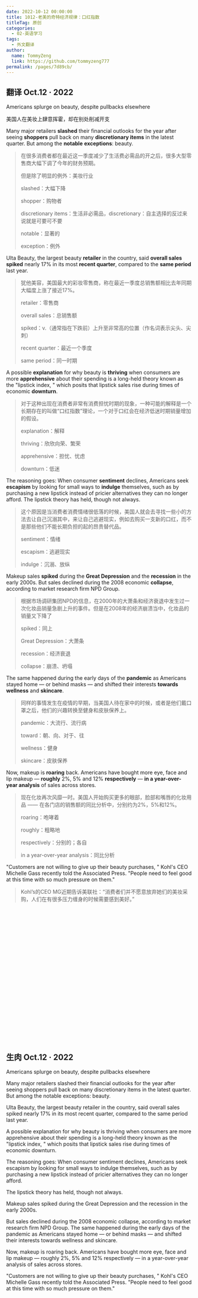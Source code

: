 ```yaml
---
date: 2022-10-12 00:00:00
title: 1012-老美的奇特经济规律：口红指数
titleTag: 原创
categories: 
  - 02-英语学习
tags: 
  - 外文翻译
author: 
  name: TommyZeng
  link: https://github.com/tommyzeng777
permalink: /pages/7d89cb/
---
```



## 翻译 Oct.12 · 2022
Americans splurge on beauty, despite pullbacks elsewhere

美国人在美妆上肆意挥霍，却在别处削减开支

Many major retailers **slashed** their financial outlooks for the year after seeing **shoppers** pull back on many **discretionary items** in the latest quarter. But among the **notable** **exceptions**: beauty.<!-- more -->

> 在很多消费者都在最近这一季度减少了生活费必需品的开之后，很多大型零售商大幅下调了今年的财务预期。
>
> 但是除了明显的例外：美妆行业
>
> slashed：大幅下降
>
> shopper：购物者
>
> discretionary items：生活非必需品，discretionary：自主选择的反过来说就是可要可不要
>
> notable：显著的
>
> exception：例外

Ulta Beauty, the largest beauty **retailer** in the country, said **overall sales** **spiked** nearly 17% in its most **recent quarter**, compared to the **same period** last year.

> 犹他美容，美国最大的彩妆零售商，称在最近一季度总销售额相比去年同期大幅度上涨了接近17%。
>
> retailer：零售商
>
> overall sales：总销售额
>
> spiked：v.（通常指在下跌前）上升至非常高的位置（作名词表示尖头、尖刺）
>
> recent quarter：最近一个季度
>
> same period：同一时期

A possible **explanation** for why beauty is **thriving** when consumers are more **apprehensive** about their spending is a long-held theory known as the "lipstick index, " which posits that lipstick sales rise during times of economic **downturn**.

> 对于这种出现在消费者非常有消费担忧时期的现象，一种可能的解释是一个长期存在的叫做“口红指数”理论，一个对于口红会在经济低迷时期销量增加的假设。
>
> explanation：解释
>
> thriving：欣欣向荣、繁荣
>
> apprehensive：担忧、忧虑
>
> downturn：低迷

The reasoning goes: When consumer **sentiment** declines, Americans seek **escapism** by looking for small ways to **indulge** themselves, such as by purchasing a new lipstick instead of pricier alternatives they can no longer afford.
The lipstick theory has held, though not always.

> 这个原因是当消费者消费情绪很低落的时候，美国人就会去寻找一些小的方法去让自己沉溺其中，来让自己逃避现实，例如去购买一支新的口红，而不是那些他们不能长期负担的起的昂贵替代品。
>
> sentiment：情绪
>
> escapism：逃避现实
>
> indulge：沉溺、放纵

Makeup sales **spiked** during the **Great Depression** and the **recession** in the early 2000s. But sales declined during the 2008 economic **collapse**, according to market research firm NPD Group.

> 根据市场调研集团NPD的信息，在2000年的大萧条和经济衰退中发生过一次化妆品销量急剧上升的事件。但是在2008年的经济崩溃当中，化妆品的销量又下降了
>
> spiked：同上
>
> Great Depression：大萧条
>
> recession：经济衰退
>
> collapse：崩溃、坍塌

The same happened during the early days of the **pandemic** as Americans stayed home — or behind masks — and shifted their interests **towards** **wellness** and **skincare**.

> 同样的事情发生在疫情的早期，当美国人待在家中的时候，或者是他们戴口罩之后，他们的兴趣转换至健身和皮肤保养上。
>
> pandemic：大流行、流行病
>
> toward：朝、向、对于、往
>
> wellness：健身
>
> skincare：皮肤保养

Now, makeup is **roaring** back. Americans have bought more eye, face and lip makeup — **roughly** 2%, 5% and 12% **respectively** — **in a year-over-year analysis** of sales across stores.

> 现在化妆再次风靡一时。美国人开始购买更多的眼部，脸部和嘴唇的化妆用品 —— 在各门店的销售额的同比分析中，分别约为2%，5%和12%。
>
> roaring：咆哮着
>
> roughly：粗略地
>
> respectively：分别的；各自
>
> in a year-over-year analysis：同比分析

"Customers are not willing to give up their beauty purchases, " Kohl's CEO Michelle Gass recently told the Associated Press. "People need to feel good at this time with so much pressure on them."

> Kohl’s的CEO MG近期告诉美联社：“消费者们并不愿意放弃她们的美妆采购，人们在有很多压力缠身的时候需要感到美好。”

<br><br><br><br><br><br><br><br><br><br><br><br><br><br><br><br><br><br><br><br><br>


## 生肉 Oct.12 · 2022
Americans splurge on beauty, despite pullbacks elsewhere


Many major retailers slashed their financial outlooks for the year after seeing shoppers pull back on many discretionary items in the latest quarter. But among the notable exceptions: beauty.

Ulta Beauty, the largest beauty retailer in the country, said overall sales spiked nearly 17% in its most recent quarter, compared to the same period last year.

A possible explanation for why beauty is thriving when consumers are more apprehensive about their spending is a long-held theory known as the "lipstick index, " which posits that lipstick sales rise during times of economic downturn.

The reasoning goes: When consumer sentiment declines, Americans seek escapism by looking for small ways to indulge themselves, such as by purchasing a new lipstick instead of pricier alternatives they can no longer afford.

The lipstick theory has held, though not always.

Makeup sales spiked during the Great Depression and the recession in the early 2000s.

But sales declined during the 2008 economic collapse, according to market research firm NPD Group. The same happened during the early days of the pandemic as Americans stayed home — or behind masks — and shifted their interests towards wellness and skincare.

Now, makeup is roaring back. Americans have bought more eye, face and lip makeup — roughly 2%, 5% and 12% respectively — in a year-over-year analysis of sales across stores.

"Customers are not willing to give up their beauty purchases, " Kohl's CEO Michelle Gass recently told the Associated Press. "People need to feel good at this time with so much pressure on them."

